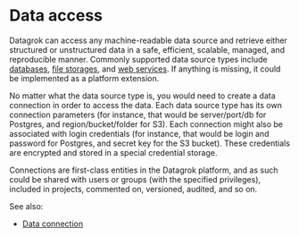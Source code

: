 <!-- TITLE: Access -->
<!-- SUBTITLE: -->

# Data access

Datagrok can access any machine-readable data source and retrieve either structured or unstructured data in a safe,
efficient, scalable, managed, and reproducible manner. Commonly supported data source types include
[databases](data-connection.md#connectors),
[file storages](file-shares.md), and [web services](). If anything is missing, it could be implemented as a platform
extension.

No matter what the data source type is, you would need to create a data connection in order to access the data. Each
data source type has its own connection parameters (for instance, that would be server/port/db for Postgres, and
region/bucket/folder for S3). Each connection might also be associated with login credentials (for instance, that would
be login and password for Postgres, and secret key for the S3 bucket). These credentials are encrypted and stored in a
special credential storage.

Connections are first-class entities in the Datagrok platform, and as such could be shared with users or groups (with
the specified privileges), included in projects, commented on, versioned, audited, and so on.

See also:

* [Data connection](data-connection.md)